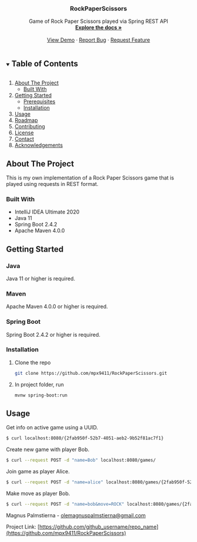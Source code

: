 <br />
<p align="center">
  <a href="https://github.com/mpx9411/RockPaperScissors">
  </a>

  <h3 align="center">RockPaperScissors</h3>

  <p align="center">
    Game of Rock Paper Scissors played via Spring REST API 
    <br />
    <a href="https://github.com/mpx9411/RockPaperScissors"><strong>Explore the docs »</strong></a>
    <br />
    <br />
    <a href="https://github.com/mpx9411/RockPaperScissors">View Demo</a>
    ·
    <a href="https://github.com/mpx9411/RockPaperScissors">Report Bug</a>
    ·
    <a href="https://github.com/mpx9411/RockPaperScissors">Request Feature</a>
  </p>
</p>



<!-- TABLE OF CONTENTS -->
<details open="open">
  <summary><h2 style="display: inline-block">Table of Contents</h2></summary>
  <ol>
    <li>
      <a href="#about-the-project">About The Project</a>
      <ul>
        <li><a href="#built-with">Built With</a></li>
      </ul>
    </li>
    <li>
      <a href="#getting-started">Getting Started</a>
      <ul>
        <li><a href="#prerequisites">Prerequisites</a></li>
        <li><a href="#installation">Installation</a></li>
      </ul>
    </li>
    <li><a href="#usage">Usage</a></li>
    <li><a href="#roadmap">Roadmap</a></li>
    <li><a href="#contributing">Contributing</a></li>
    <li><a href="#license">License</a></li>
    <li><a href="#contact">Contact</a></li>
    <li><a href="#acknowledgements">Acknowledgements</a></li>
  </ol>
</details>



<!-- ABOUT THE PROJECT -->
## About The Project

This is my own implementation of a Rock Paper Scissors game that is played using requests in REST format.


### Built With

* IntelliJ IDEA Ultimate 2020
* Java 11
* Spring Boot 2.4.2
* Apache Maven 4.0.0

<!-- GETTING STARTED -->
## Getting Started

### Java

Java 11 or higher is required.

### Maven

Apache Maven 4.0.0 or higher is required.

### Spring Boot

Spring Boot 2.4.2 or higher is required.

### Installation

1. Clone the repo
   ```sh
   git clone https://github.com/mpx9411/RockPaperScissors.git
   ```
2. In project folder, run 
   ```sh
   mvnw spring-boot:run
   ```



<!-- USAGE EXAMPLES -->
## Usage
Get info on active game using a UUID.
```sh
$ curl localhost:8080/{2fab950f-52b7-4051-aeb2-9b52f81ac7f1}
```
Create new game with player Bob.
```sh
$ curl --request POST -d "name=Bob" localhost:8080/games/
```
Join game as player Alice.

```sh
$ curl --request POST -d "name=alice" localhost:8080/games/{2fab950f-52b7-4051-aeb2-9b52f81ac7f1}/join
```
Make move as player Bob.

```sh
$ curl --request POST -d "name=bob&move=ROCK" localhost:8080/games/{2fab950f-52b7-4051-aeb2-9b52f81ac7f1}/move
```


Magnus Palmstierna - olemagnuspalmstierna@gmail.com

Project Link: [https://github.com/github_username/repo_name](https://github.com/mpx9411/RockPaperScissors)
